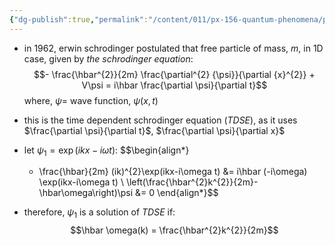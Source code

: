 ```yaml
---
{"dg-publish":true,"permalink":"/content/011/px-156-quantum-phenomena/px-156-a-quantum-phenomena/px-156-c-quantum-mechanics/px-156-c1-the-schrodinger-equation/","noteIcon":"1","created":"2024-11-25T10:50:32.000+00:00","updated":"2024-11-26T20:01:56.365+00:00"}
---
```



- in $1962$, erwin schrodinger postulated that free particle of mass, $m$, in 1D case, given by *the schrodinger equation*: 
$$- \frac{\hbar^{2}}{2m} \frac{\partial^{2} {\psi}}{\partial {x}^{2}} + V\psi = i\hbar \frac{\partial \psi}{\partial t}$$
	where, $\psi=$ wave function, $\psi(x,t)$
- this is the time dependent schrodinger equation (*TDSE*), as it uses $\frac{\partial \psi}{\partial t}$, $\frac{\partial \psi}{\partial x}$

- let $\psi_{1} = \exp(ikx-i\omega t):$ 
$$\begin{align*}
	- \frac{\hbar}{2m} (ik)^{2}\exp(ikx-i\omega t) &= i\hbar (-i\omega) \exp(ikx-i\omega t) \\
	\left(\frac{\hbar^{2}k^{2}}{2m}- \hbar\omega\right)\psi &= 0
\end{align*}$$
- therefore, $\psi_{1}$ is a solution of *TDSE* if: 
$$\hbar \omega(k) = \frac{\hbar^{2}k^{2}}{2m}$$
